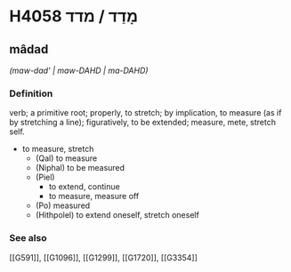 # H4058 מָדַד / מדד

## mâdad

_(maw-dad' | maw-DAHD | ma-DAHD)_

### Definition

verb; a primitive root; properly, to stretch; by implication, to measure (as if by stretching a line); figuratively, to be extended; measure, mete, stretch self.

- to measure, stretch
    - (Qal) to measure
    - (Niphal) to be measured
    - (Piel)
        - to extend, continue
        - to measure, measure off
    - (Po) measured
    - (Hithpolel) to extend oneself, stretch oneself
### See also

[[G591]], [[G1096]], [[G1299]], [[G1720]], [[G3354]]

